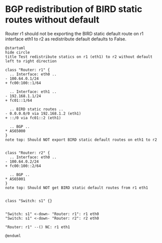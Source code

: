 # BGP redistribution of BIRD static routes without default

Router r1 should not be exporting the BIRD static default route on r1 interface eth1 to r2 as redistribute default defaults to False.


```plantuml
@startuml
hide circle
title Test redistribute statics on r1 (eth1) to r2 without default
left to right direction

class "Router: r1" {
  .. Interface: eth0 ..
- 100.64.0.1/24
+ fc00:100::1/64

  .. Interface: eth1 ..
- 192.168.1.1/24
+ fc01::1/64

  .. BIRD static routes ..
- 0.0.0.0/0 via 192.168.1.2 (eth1)
+ ::/0 via fc01::2 (eth1)

  .. BGP ..
* AS65000
}
note top: Should NOT export BIRD static default routes on eth1 to r2


class "Router: r2" {
  .. Interface: eth0 ..
- 100.64.0.2/24
+ fc00:100::2/64

  .. BGP ..
* AS65001
}
note top: Should NOT get BIRD static default routes from r1 eth1


class "Switch: s1" {}


"Switch: s1" <-down- "Router: r1": r1 eth0
"Switch: s1" <-down- "Router: r2": r2 eth0

"Router: r1" --() NC: r1 eth1

@enduml
```
